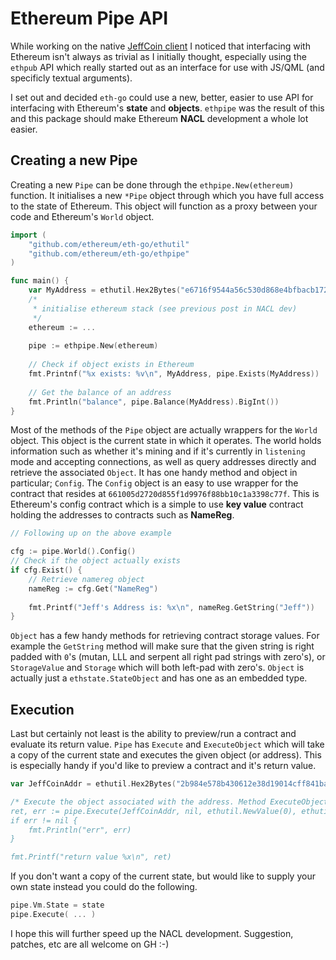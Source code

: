 # Ethereum Pipe API

While working on the native [JeffCoin client](https://github.com/obscuren/jeffcoin) I noticed that interfacing with Ethereum isn't always as trivial as I initially thought, especially using the `ethpub` API which really started out as an interface for use with JS/QML (and specificly textual arguments).

I set out and decided `eth-go` could use a new, better, easier to use API for interfacing with Ethereum's **state** and **objects**. `ethpipe` was the result of this and this package should make Ethereum **NACL** development a whole lot easier. 

## Creating a new Pipe

Creating a new `Pipe` can be done through the `ethpipe.New(ethereum)` function. It initialises a new `*Pipe` object through which you have full access to the state of Ethereum. This object will function as a proxy between your code and Ethereum's `World` object.

```go
import (
    "github.com/ethereum/eth-go/ethutil"
    "github.com/ethereum/eth-go/ethpipe"
)

func main() {
    var MyAddress = ethutil.Hex2Bytes("e6716f9544a56c530d868e4bfbacb172315bdead")
    /*
     * initialise ethereum stack (see previous post in NACL dev)
     */
    ethereum := ...
     
    pipe := ethpipe.New(ethereum)
    
    // Check if object exists in Ethereum
    fmt.Printnf("%x exists: %v\n", MyAddress, pipe.Exists(MyAddress))
    
    // Get the balance of an address
    fmt.Println("balance", pipe.Balance(MyAddress).BigInt())
}
```

Most of the methods of the `Pipe` object are actually wrappers for the `World` object. This object is the current state in which it operates. The world holds information such as whether it's mining and if it's currently in `listening` mode and accepting connections, as well as query addresses directly and retrieve the associated `Object`. It has one handy method and object in particular; `Config`. The `Config` object is an easy to use wrapper for the contract that resides at `661005d2720d855f1d9976f88bb10c1a3398c77f`. This is Ethereum's config contract which is a simple to use **key value** contract holding the addresses to contracts such as **NameReg**.

```go
// Following up on the above example

cfg := pipe.World().Config()
// Check if the object actually exists
if cfg.Exist() {
    // Retrieve namereg object
    nameReg := cfg.Get("NameReg")
    
    fmt.Printf("Jeff's Address is: %x\n", nameReg.GetString("Jeff"))
}
```

`Object` has a few handy methods for retrieving contract storage values. For example the `GetString` method will make sure that the given string is right padded with `0`'s (mutan, LLL and serpent all right pad strings with zero's), or `StorageValue` and `Storage` which will both left-pad with zero's. `Object` is actually just a `ethstate.StateObject` and has one as an embedded type.

## Execution

Last but certainly not least is the ability to preview/run a contract and evaluate its return value. `Pipe` has `Execute` and `ExecuteObject` which will take a copy of the current state and executes the given object (or address). This is especially handy if you'd like to preview a contract and it's return value.

```go
var JeffCoinAddr = ethutil.Hex2Bytes("2b984e578b430612e38d19014cff841ba39cdb9a")

/* Execute the object associated with the address. Method ExecuteObject takes an object as first argument instead.
ret, err := pipe.Execute(JeffCoinAddr, nil, ethutil.NewValue(0), ethutil.NewValue(10000), ethutil.NewValue(0))
if err != nil {
    fmt.Println("err", err)
}

fmt.Printf("return value %x\n", ret)
```

If you don't want a copy of the current state, but would like to supply your own state instead you could do the following.

```go
pipe.Vm.State = state
pipe.Execute( ... )
```

I hope this will further speed up the NACL development. Suggestion, patches, etc are all welcome on GH :-)
